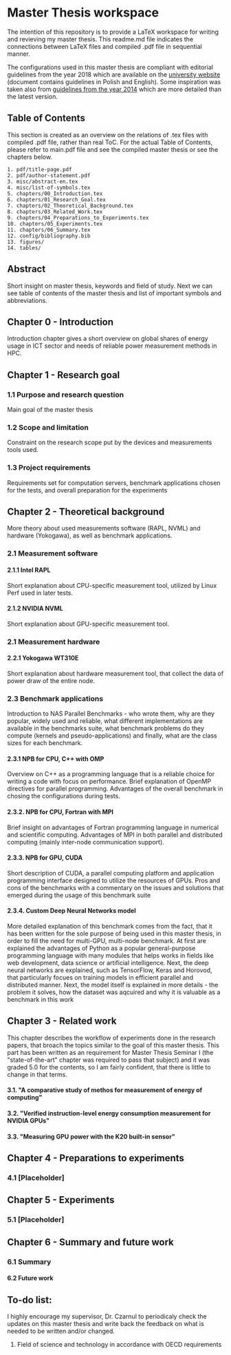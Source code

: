 # Master Thesis workspace

The intention of this repository is to provide a LaTeX workspace for
writing and revieving my master thesis. This readme.md file indicates the
connections between LaTeX files and compiled .pdf file in sequential manner.

The configurations used in this master thesis are compliant with editorial
guidelines from the year 2018 which are available on the [university
website](https://pg.edu.pl/documents/8597924/15531473/ZR%2022-2018)
(document contains guidelines in Polish and English). Some inspiration
was taken also from [guidelines from the year
2014](https://eti.pg.edu.pl/documents/1115629/0/zarz%C4%85dzenie%20wytyczne%20pracy)
which are more detailed than the latest version.

## Table of Contents

This section is created as an overview on the relations of .tex files with
compiled .pdf file, rather than real ToC. For the actual Table of Contents,
please refer to main.pdf file and see the compiled master thesis or see
the chapters below.

```
1. pdf/title-page.pdf
2. pdf/author-statement.pdf
3. misc/abstract-en.tex
4. misc/list-of-symbols.tex
5. chapters/00_Introduction.tex
6. chapters/01_Research_Goal.tex
7. chapters/02_Theoretical_Background.tex
8. chapters/03_Related_Work.tex
9. chapters/04_Preparations_to_Experiments.tex
10. chapters/05_Experiments.tex
11. chapters/06_Summary.tex
12. config/bibliography.bib
13. figures/
14. tables/
```

## Abstract

Short insight on master thesis, keywords and field of study. Next we can see
table of contents of the master thesis and list of important symbols and
abbreviations.

## Chapter 0 - Introduction

Introduction chapter gives a short overview on global shares of energy usage
in ICT sector and needs of reliable power measurement methods in HPC.

## Chapter 1 - Research goal

### 1.1 Purpose and research question

Main goal of the master thesis

### 1.2 Scope and limitation

Constraint on the research scope put by the devices and measurements
tools used.

### 1.3 Project requirements

Requirements set for computation servers, benchmark applications chosen for the
tests, and overall preparation for the experiments

## Chapter 2 - Theoretical background

More theory about used measurements software (RAPL, NVML) and hardware
(Yokogawa), as well as benchmark applications.

### 2.1 Measurement software

#### 2.1.1 Intel RAPL

Short explanation about CPU-specific measurement tool, utilized by Linux Perf
used in later tests.

#### 2.1.2 NVIDIA NVML

Short explanation about GPU-specific measurement tool.

### 2.1 Measurement hardware

#### 2.2.1 Yokogawa WT310E

Short explanation about hardware measurement tool, that collect the data of
power draw of the entire node.

### 2.3 Benchmark applications

Introduction to NAS Parallel Benchmarks - who wrote them, why are they popular,
widely used and reliable, what different implementations are available in the
benchmarks suite, what benchmark problems do they compute (kernels and
pseudo-applications) and finally, what are the class sizes for each benchmark.

#### 2.3.1 NPB for CPU, C++ with OMP

Overview on C++ as a programming language that is a reliable choice for
writing a code with focus on performance. Brief explanation of OpenMP
directives for parallel programming. Advantages of the overall benchmark
in chosing the configurations during tests.

#### 2.3.2. NPB for CPU, Fortran with MPI

Brief insight on advantages of Fortran programming language in numerical
and scientific computing. Advantages of MPI in both parallel and distributed
computing (mainly inter-node communication support).
#### 2.3.3. NPB for GPU, CUDA

Short description of CUDA, a parallel computing platform and application
programming interface designed to utilize the resources of GPUs. Pros and
cons of the benchmarks with a commentary on the issues and solutions that
emerged during the usage of this benchmark suite

#### 2.3.4. Custom Deep Neural Networks model

More detailed explanation of this benchmark comes from the fact, that it has
been written for the sole purpose of being used in this master thesis, in order
to fill the need for multi-GPU, multi-node benchmark. At first are explained
the advantages of Python as a popular general-purpose programming language with
many modules that helps works in fields like web development, data science or
artificial intelligence. Next, the deep neural networks are explained, such as
TensorFlow, Keras and Horovod, that particularly focues on training models in
efficient parallel and distributed manner. Next, the model itself is explained
in more details - the problem it solves, how the dataset was aqcuired and why
it is valuable as a benchmark in this work

## Chapter 3 - Related work

This chapter describes the workflow of experiments done in the research papers,
that broach the topics similar to the goal of this master thesis. This part
has been written as an requirement for Master Thesis Seminar I
(the "state-of-the-art" chapter was required to pass that subject) and it was
graded 5.0 for the contents, so I am fairly confident, that there is little to
change in that terms.

#### 3.1. "A comparative study of methos for measurement of energy of computing"

#### 3.2. "Verified instruction-level energy consumption measurement for NVIDIA GPUs"

#### 3.3. "Measuring GPU power with the K20 built-in sensor"

## Chapter 4 - Preparations to experiments

### 4.1 [Placeholder]

## Chapter 5 - Experiments

### 5.1 [Placeholder]

## Chapter 6 - Summary and future work

### 6.1 Summary

#### 6.2 Future work

## To-do list:

I highly encourage my supervisor, Dr. Czarnul to periodicaly check the updates
on this master thesis and write back the feedback on what is needed to be
written and/or changed.

1. Field of science and technology in accordance with OECD requirements